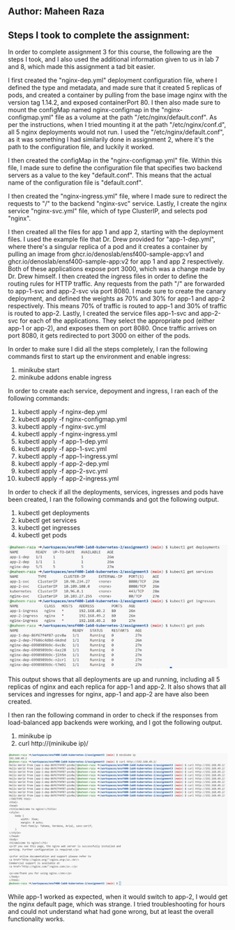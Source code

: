 ## Author: Maheen Raza

## Steps I took to complete the assignment:

In order to complete assignment 3 for this course, the following are the steps I took, and I also used the additional information given to us in lab 7 and 8, which made this assignment a tad bit easier.

I first created the "nginx-dep.yml" deployment configuration file, where I defined the type and metadata, and made sure that it created 5 replicas of pods, and created a container by pulling from the base image nginx with the version tag 1.14.2, and exposed containerPort 80. I then also made sure to mount the configMap named nginx-configmap in the "nginx-configmap.yml" file as a volume at the path "/etc/nginx/default.conf". As per the instructions, when I tried mounting it at the path "/etc/nginx/conf.d", all 5 nginx deployments would not run. I used the "/etc/nginx/default.conf", as it was something I had similarily done in assignment 2, where it's the path to the configuration file, and luckily it worked.

I then created the configMap in the "nginx-configmap.yml" file. Within this file, I made sure to define the configuration file that specifies two backend servers as a value to the key "default.conf". This means that the actual name of the configuration file is "default.conf".

I then created the "nginx-ingress.yml" file, where I made sure to redirect the requests to "/" to the backend "nginx-svc" service. Lastly, I create the nginx service "nginx-svc.yml" file, which of type ClusterIP, and selects pod "nginx".

I then created all the files for app 1 and app 2, starting with the deployment files. I used the example file that Dr. Drew provided for "app-1-dep.yml", where there's a singular replica of a pod and it creates a container by pulling an image from ghcr.io/denoslab/ensf400-sample-app:v1 and ghcr.io/denoslab/ensf400-sample-app:v2 for app 1 and app 2 respectively. Both of these applications expose port 3000, which was a change made by Dr. Drew himself. I then created the ingress files in order to define the routing rules for HTTP traffic. Any requests from the path "/" are forwarded to app-1-svc and app-2-svc via port 8080. I made sure to create the canary deployment, and defined the weights as 70% and 30% for app-1 and app-2 respectively. This means 70% of traffic is routed to app-1 and 30% of traffic is routed to app-2. Lastly, I created the service files app-1-svc and app-2-svc for each of the applications. They select the appropriate pod (either app-1 or app-2), and exposes them on port 8080. Once traffic arrives on port 8080, it gets redirected to port 3000 on either of the pods.

In order to make sure I did all the steps completely, I ran the following commands first to start up the environment and enable ingress:

1. minikube start
2. minikube addons enable ingress

In order to create each service, depoyment and ingress, I ran each of the following commands:

1. kubectl apply -f nginx-dep.yml
2. kubectl apply -f nginx-configmap.yml
3. kubectl apply -f nginx-svc.yml
4. kubectl apply -f nginx-ingress.yml
5. kubectl apply -f app-1-dep.yml
6. kubectl apply -f app-1-svc.yml
7. kubectl apply -f app-1-ingress.yml
8. kubectl apply -f app-2-dep.yml
9. kubectl apply -f app-2-svc.yml
10. kubectl apply -f app-2-ingress.yml

In order to check if all the deployments, services, ingresses and pods have been created, I ran the following commands and got the following output.

1. kubectl get deployments
2. kubectl get services
3. kubectl get ingresses
4. kubectl get pods

![output](pics-of-outputs/assignment3_output1.PNG)

This output shows that all deployments are up and running, including all 5 replicas of nginx and each replica for app-1 and app-2. It also shows that all services and ingresses for nginx, app-1 and app-2 are have also been created.

I then ran the following command in order to check if the responses from load-balanced app backends were working, and I got the following output.

1. minikube ip
2. curl http://(minikube ip)/

![output](pics-of-outputs/assignment3_output2.PNG)

While app-1 worked as expected, when it would switch to app-2, I would get the nginx default page, which was strange. I tried troubleshooting for hours and could not understand what had gone wrong, but at least the overall functionality works.